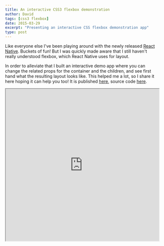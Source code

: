 ```yaml
---
title: An interactive CSS3 flexbox demonstration
author: David
tags: [css3 flexbox]
date: 2015-03-29
excerpt: "Presenting an interactive CSS flexbox demonstration app"
type: post
---
```


Like everyone else I've been playing around with the newly released <a href="http://facebook.github.io/react-native/">React Native</a>. Buckets of fun! But I was quickly made aware that I still haven't really understood flexbox, which React Native uses for layout.

In order to alleviate that I built an interactive demo app where you can change the related props for the container and the children, and see first hand what the resulting layout looks like. This helped me a lot, so I share it here hoping it can help you too! It is published <a href="">here</a>, source code <a href="">here</a>. 

<iframe src="http://blog.krawaller.se/flexboxdemo/" style="height:500px;width:100%"></iframe>